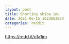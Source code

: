 ```yaml
--- 
layout: post 
title: Shorting shiba inu 
date: 2021-06-16 1623863864 
categories: reddit 
--- 
```

https://redd.it/o1a1jm
